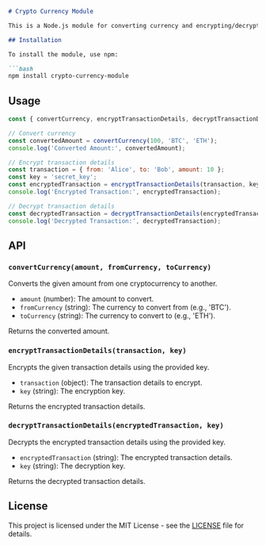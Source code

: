 ```markdown
# Crypto Currency Module

This is a Node.js module for converting currency and encrypting/decrypting transaction details.

## Installation

To install the module, use npm:

```bash
npm install crypto-currency-module
```

## Usage

```javascript
const { convertCurrency, encryptTransactionDetails, decryptTransactionDetails } = require('crypto-currency-module');

// Convert currency
const convertedAmount = convertCurrency(100, 'BTC', 'ETH');
console.log('Converted Amount:', convertedAmount);

// Encrypt transaction details
const transaction = { from: 'Alice', to: 'Bob', amount: 10 };
const key = 'secret_key';
const encryptedTransaction = encryptTransactionDetails(transaction, key);
console.log('Encrypted Transaction:', encryptedTransaction);

// Decrypt transaction details
const decryptedTransaction = decryptTransactionDetails(encryptedTransaction, key);
console.log('Decrypted Transaction:', decryptedTransaction);
```

## API

### `convertCurrency(amount, fromCurrency, toCurrency)`

Converts the given amount from one cryptocurrency to another.

- `amount` (number): The amount to convert.
- `fromCurrency` (string): The currency to convert from (e.g., 'BTC').
- `toCurrency` (string): The currency to convert to (e.g., 'ETH').

Returns the converted amount.

### `encryptTransactionDetails(transaction, key)`

Encrypts the given transaction details using the provided key.

- `transaction` (object): The transaction details to encrypt.
- `key` (string): The encryption key.

Returns the encrypted transaction details.

### `decryptTransactionDetails(encryptedTransaction, key)`

Decrypts the encrypted transaction details using the provided key.

- `encryptedTransaction` (string): The encrypted transaction details.
- `key` (string): The decryption key.

Returns the decrypted transaction details.

## License

This project is licensed under the MIT License - see the [LICENSE](LICENSE) file for details.
```